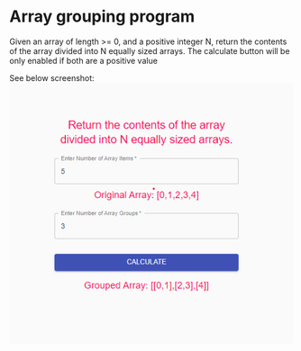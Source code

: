 # Array grouping program

Given an array of length >= 0, and a positive integer N, return the contents of the array divided into N
equally sized arrays.
The calculate button will be only enabled if both are a positive value

See below screenshot:
![Alt text](/Screenshot-3.png?raw=true "Screen1")
